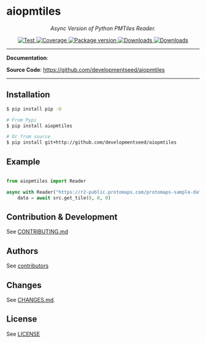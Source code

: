 # aiopmtiles

<p align="center">
  <em>Async Version of Python PMTiles Reader.</em>
</p>
<p align="center">
  <a href="https://github.com/developmentseed/aiopmtiles/actions?query=workflow%3ACI" target="_blank">
      <img src="https://github.com/developmentseed/aiopmtiles/workflows/CI/badge.svg" alt="Test">
  </a>
  <a href="https://codecov.io/gh/developmentseed/aiopmtiles" target="_blank">
      <img src="https://codecov.io/gh/developmentseed/aiopmtiles/branch/main/graph/badge.svg" alt="Coverage">
  </a>
  <a href="https://pypi.org/project/aiopmtiles" target="_blank">
      <img src="https://img.shields.io/pypi/v/aiopmtiles?color=%2334D058&label=pypi%20package" alt="Package version">
  </a>
  <a href="https://pypistats.org/packages/aiopmtiles" target="_blank">
      <img src="https://img.shields.io/pypi/dm/aiopmtiles.svg" alt="Downloads">
  </a>
  <a href="https://github.com/developmentseed/aiopmtiles/blob/main/LICENSE" target="_blank">
      <img src="https://img.shields.io/github/license/developmentseed/aiopmtiles.svg" alt="Downloads">
  </a>
</p>

---

**Documentation**:

**Source Code**: <a href="https://github.com/developmentseed/aiopmtiles" target="_blank">https://github.com/developmentseed/aiopmtiles</a>

---

## Installation

```bash
$ pip install pip -U

# From Pypi
$ pip install aiopmtiles

# Or from source
$ pip install git+http://github.com/developmentseed/aiopmtiles
```

## Example

```python

from aiopmtiles import Reader

async with Reader("https://r2-public.protomaps.com/protomaps-sample-datasets/cb_2018_us_zcta510_500k.pmtiles") as src:
    data = await src.get_tile(0, 0, 0)
```

## Contribution & Development

See [CONTRIBUTING.md](https://github.com/developmentseed/aiopmtiles/blob/main/CONTRIBUTING.md)

## Authors

See [contributors](https://github.com/developmentseed/aiopmtiles/graphs/contributors)

## Changes

See [CHANGES.md](https://github.com/developmentseed/aiopmtiles/blob/main/CHANGES.md).

## License

See [LICENSE](https://github.com/developmentseed/aiopmtiles/blob/main/LICENSE)
